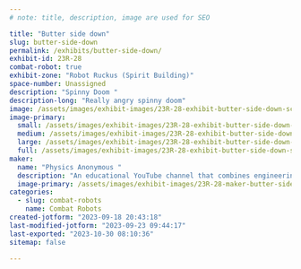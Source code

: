 ```yaml
---
# note: title, description, image are used for SEO

title: "Butter side down"
slug: butter-side-down
permalink: /exhibits/butter-side-down/
exhibit-id: 23R-28
combat-robot: true
exhibit-zone: "Robot Ruckus (Spirit Building)"
space-number: Unassigned
description: "Spinny Doom "
description-long: "Really angry spinny doom"
image: /assets/images/exhibit-images/23R-28-exhibit-butter-side-down-screenshot-20230918-204120-large.png
image-primary: 
  small: /assets/images/exhibit-images/23R-28-exhibit-butter-side-down-screenshot-20230918-204120-small.png
  medium: /assets/images/exhibit-images/23R-28-exhibit-butter-side-down-screenshot-20230918-204120-medium.png
  large: /assets/images/exhibit-images/23R-28-exhibit-butter-side-down-screenshot-20230918-204120-large.png
  full: /assets/images/exhibit-images/23R-28-exhibit-butter-side-down-screenshot-20230918-204120-full.png
maker: 
  name: "Physics Anonymous "
  description: "An educational YouTube channel that combines engineering, art, and silliness."
  image-primary: /assets/images/exhibit-images/23R-28-maker-butter-side-down-screenshot-20230918-203642-medium.png
categories: 
  - slug: combat-robots
    name: Combat Robots
created-jotform: "2023-09-18 20:43:18"
last-modified-jotform: "2023-09-23 09:44:17"
last-exported: "2023-10-30 08:10:36"
sitemap: false

---
```

